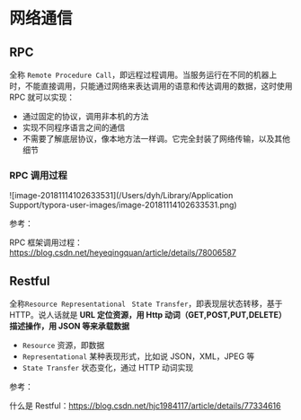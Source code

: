 # 网络通信

## RPC

全称 `Remote Procedure Call`，即远程过程调用。当服务运行在不同的机器上时，不能直接调用，只能通过网络来表达调用的语意和传达调用的数据，这时使用 RPC 就可以实现：

- 通过固定的协议，调用非本机的方法
- 实现不同程序语言之间的通信
- 不需要了解底层协议，像本地方法一样调。它完全封装了网络传输，以及其他细节

### RPC 调用过程

![image-20181114102633531](/Users/dyh/Library/Application Support/typora-user-images/image-20181114102633531.png)

参考：

RPC 框架调用过程：https://blog.csdn.net/heyeqingquan/article/details/78006587



## Restful

全称`Resource Representational ` `State Transfer`，即表现层状态转移，基于 HTTP。说人话就是 **URL 定位资源，用 Http 动词（GET,POST,PUT,DELETE）描述操作，用 JSON 等来承载数据**

- `Resource`  资源，即数据
- `Representational` 某种表现形式，比如说 JSON，XML，JPEG 等
- `State Transfer` 状态变化，通过 HTTP 动词实现



参考：

什么是 Restful：https://blog.csdn.net/hjc1984117/article/details/77334616